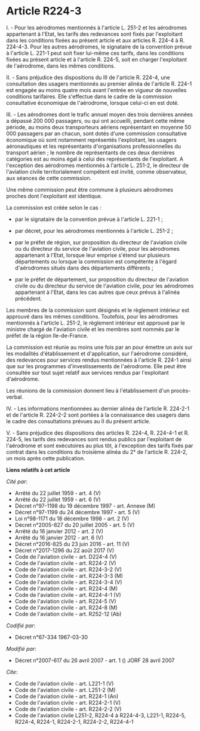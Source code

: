 # Article R224-3

I. - Pour les aérodromes mentionnés à l'article L. 251-2 et les aérodromes appartenant à l'Etat, les tarifs des redevances
sont fixés par l'exploitant dans les conditions fixées au présent article et aux articles R. 224-4 à R. 224-4-3. Pour les
autres aérodromes, le signataire de la convention prévue à l'article L. 221-1 peut soit fixer lui-même ces tarifs, dans les
conditions fixées au présent article et à l'article R. 224-5, soit en charger l'exploitant de l'aérodrome, dans les mêmes
conditions.

II. - Sans préjudice des dispositions du III de l'article R. 224-4, une consultation des usagers mentionnés au premier alinéa
de l'article R. 224-1 est engagée au moins quatre mois avant l'entrée en vigueur de nouvelles conditions tarifaires. Elle
s'effectue dans le cadre de la commission consultative économique de l'aérodrome, lorsque celui-ci en est doté.

III. - Les aérodromes dont le trafic annuel moyen des trois dernières années a dépassé 200 000 passagers, ou qui ont
accueilli, pendant cette même période, au moins deux transporteurs aériens représentant en moyenne 50 000 passagers par an
chacun, sont dotés d'une commission consultative économique où sont notamment représentés l'exploitant, les usagers
aéronautiques et les représentants d'organisations professionnelles du transport aérien ; le nombre de représentants de ces
deux dernières catégories est au moins égal à celui des représentants de l'exploitant. A l'exception des aérodromes
mentionnés à l'article L. 251-2, le directeur de l'aviation civile territorialement compétent est invité, comme observateur,
aux séances de cette commission.

Une même commission peut être commune à plusieurs aérodromes proches dont l'exploitant est identique.

La commission est créée selon le cas :

- par le signataire de la convention prévue à l'article L. 221-1 ;

- par décret, pour les aérodromes mentionnés à l'article L. 251-2 ;

- par le préfet de région, sur proposition du directeur de l'aviation civile ou du directeur du service de l'aviation civile,
pour les aérodromes appartenant à l'Etat, lorsque leur emprise s'étend sur plusieurs départements ou lorsque la commission
est compétente à l'égard d'aérodromes situés dans des départements différents ;

- par le préfet de département, sur proposition du directeur de l'aviation civile ou du directeur du service de l'aviation
civile, pour les aérodromes appartenant à l'Etat, dans les cas autres que ceux prévus à l'alinéa précédent.

Les membres de la commission sont désignés et le règlement intérieur est approuvé dans les mêmes conditions. Toutefois, pour
les aérodromes mentionnés à l'article L. 251-2, le règlement intérieur est approuvé par le ministre chargé de l'aviation
civile et les membres sont nommés par le préfet de la région Ile-de-France.

La commission est réunie au moins une fois par an pour émettre un avis sur les modalités d'établissement et d'application,
sur l'aérodrome considéré, des redevances pour services rendus mentionnées à l'article R. 224-1 ainsi que sur les programmes
d'investissements de l'aérodrome. Elle peut être consultée sur tout sujet relatif aux services rendus par l'exploitant
d'aérodrome.

Les réunions de la commission donnent lieu à l'établissement d'un procès-verbal.

IV. - Les informations mentionnées au dernier alinéa de l'article R. 224-2-1 et de l'article R. 224-2-2 sont portées à la
connaissance des usagers dans le cadre des consultations prévues au II du présent article.

V. - Sans préjudice des dispositions des articles R. 224-4, R. 224-4-1 et R. 224-5, les tarifs des redevances sont rendus
publics par l'exploitant de l'aérodrome et sont exécutoires au plus tôt, à l'exception des tarifs fixés par contrat dans les
conditions du troisième alinéa du 2° de l'article R. 224-2, un mois après cette publication.

**Liens relatifs à cet article**

_Cité par_:

  - Arrêté du 22 juillet 1959 - art. 4 (V)
  - Arrêté du 22 juillet 1959 - art. 6 (V)
  - Décret n°97-1198 du 19 décembre 1997 - art. Annexe (M)
  - Décret n°97-1199 du 24 décembre 1997 - art. 5 (V)
  - Loi n°98-1171 du 18 décembre 1998 - art. 2 (V)
  - Décret n°2005-827 du 20 juillet 2005 - art. 5 (V)
  - Arrêté du 16 janvier 2012 - art. 2 (V)
  - Arrêté du 16 janvier 2012 - art. 6 (V)
  - Décret n°2016-825 du 23 juin 2016 - art. 11 (V)
  - Décret n°2017-1296 du 22 août 2017 (V)
  - Code de l'aviation civile - art. D224-4 (V)
  - Code de l'aviation civile - art. R224-2 (V)
  - Code de l'aviation civile - art. R224-3-2 (V)
  - Code de l'aviation civile - art. R224-3-3 (M)
  - Code de l'aviation civile - art. R224-3-4 (V)
  - Code de l'aviation civile - art. R224-4 (M)
  - Code de l'aviation civile - art. R224-4-1 (V)
  - Code de l'aviation civile - art. R224-5 (V)
  - Code de l'aviation civile - art. R224-8 (M)
  - Code de l'aviation civile - art. R252-12 (Ab)

_Codifié par_:

  - Décret n°67-334 1967-03-30

_Modifié par_:

  - Décret n°2007-617 du 26 avril 2007 - art. 1 () JORF 28 avril 2007

_Cite_:

  - Code de l'aviation civile - art. L221-1 (V)
  - Code de l'aviation civile - art. L251-2 (M)
  - Code de l'aviation civile - art. R224-1 (An)
  - Code de l'aviation civile - art. R224-2-1 (V)
  - Code de l'aviation civile - art. R224-2-2 (V)
  - Code de l'aviation civile L251-2, R224-4 à R224-4-3, L221-1, R224-5, R224-4, R224-1, R224-2-1, R224-2-2, R224-4-1
